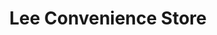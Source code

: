 ---
title: "Lee Convenience Store"
url: /lee-on-the-solent/lee-convenience-store/
shop: convenience
---